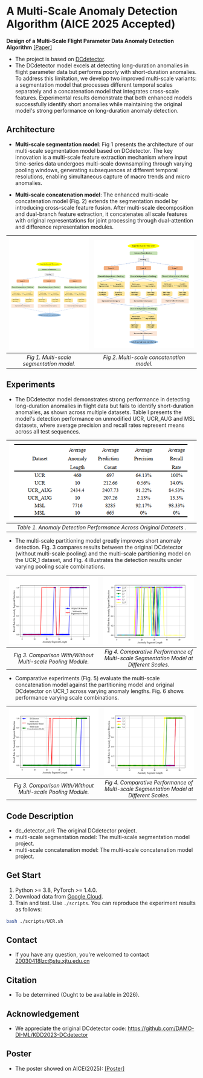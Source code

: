# A Multi-Scale Anomaly Detection Algorithm (AICE 2025 Accepted)

**Design of a Multi-Scale Flight Parameter Data Anomaly Detection Algorithm**
[[Paper]](paper/paper.pdf)


- The project is based on [DCdetector](https://github.com/DAMO-DI-ML/KDD2023-DCdetector).
- The DCdetector model excels at detecting long-duration anomalies in flight parameter data but performs poorly with short-duration anomalies. To address this limitation, we develop two improved multi-scale variants: a segmentation model that processes different temporal scales separately and a concatenation model that integrates cross-scale features. Experimental results demonstrate that both enhanced models successfully identify short anomalies while maintaining the original model's strong performance on long-duration anomaly detection.

## Architecture

- **Multi-scale segmentation model**: Fig 1 presents the architecture of our multi-scale segmentation model based on DCdetector. The key innovation is a multi-scale feature extraction mechanism where input time-series data undergoes multi-scale downsampling through varying pooling windows, generating subsequences at different temporal resolutions, enabling simultaneous capture of macro trends and micro anomalies.

- **Multi-scale concatenation model**: The enhanced multi-scale concatenation model (Fig. 2) extends the segmentation model by introducing cross-scale feature fusion. After multi-scale decomposition and dual-branch feature extraction, it concatenates all scale features with original representations for joint processing through dual-attention and difference representation modules.

|          ![image](img/seg.png)           |      ![image](img/concatenation.png)      
|:----------------------------------------:|:-----------------------------------------:|
| *Fig 1. Multi-scale segmentation model.* | *Fig 2. Multi-scale concatenation model.* |


## Experiments 
- The DCdetector model demonstrates strong performance in detecting long-duration anomalies in flight data but fails to identify short-duration anomalies, as shown across multiple datasets. Table Ⅰ presents the model's detection performance on unmodified UCR, UCR_AUG and MSL datasets, where average precision and recall rates represent means across all test sequences.

|                      ![Figure1](img/table.png)                      |
|:-------------------------------------------------------------------:| 
| *Table 1. Anomaly Detection Performance Across Original Datasets .* |

- The multi-scale partitioning model greatly improves short anomaly detection. Fig. 3 compares results between the original DCdetector (without multi-scale pooling) and the multi-scale partitioning model on the UCR_1 dataset, and Fig. 4 illustrates the detection results under varying pooling scale combinations.

|                     ![image](img/3.png)                      |                                   ![image](img/4.png)                                   
|:------------------------------------------------------------:|:---------------------------------------------------------------------------------------:|
| *Fig 3. Comparison With/Without Multi-scale Pooling Module.* | *Fig 4. Comparative Performance of Multi-scale Segmentation Model at Different Scales.* |


- Comparative experiments (Fig. 5) evaluate the multi-scale concatenation model against the partitioning model and original DCdetector on UCR_1 across varying anomaly lengths. Fig. 6 shows performance varying scale combinations.

|                     ![image](img/5.png)                      |                                   ![image](img/6.png)                                   
|:------------------------------------------------------------:|:---------------------------------------------------------------------------------------:|
| *Fig 3. Comparison With/Without Multi-scale Pooling Module.* | *Fig 4. Comparative Performance of Multi-scale Segmentation Model at Different Scales.* |


## Code Description

- dc_detector_ori: The original DCdetector project.
- multi-scale segmentation model: The multi-scale segmentation model project.
- multi-scale concatenation model: The multi-scale concatenation model project.


## Get Start
1. Python >= 3.8, PyTorch >= 1.4.0.
2. Download data from [Google Cloud](https://drive.google.com/drive/folders/1RaIJQ8esoWuhyphhmMaH-VCDh-WIluRR?usp=sharing). 
3. Train and test. Use ```./scripts```. You can reproduce the experiment results as follows:

```bash
bash ./scripts/UCR.sh
```

## Contact
- If you have any question, you're welcomed to contact 20030418lzc@stu.xjtu.edu.cn   

## Citation
- To be determined (Ought to be available in 2026).

## Acknowledgement
- We appreciate the original DCdetector code: https://github.com/DAMO-DI-ML/KDD2023-DCdetector

## Poster
- The poster showed on AICE(2025): [[Poster]](paper/poster.pdf)


